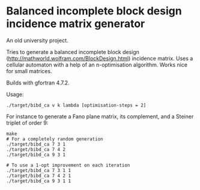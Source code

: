 # Balanced incomplete block design incidence matrix generator

An old university project. 

Tries to generate a balanced incomplete block design (http://mathworld.wolfram.com/BlockDesign.html) incidence matrix. Uses a cellular automaton with a help of an n-optimisation algorithm. Works nice for small matrices.

Builds with gfortran 4.7.2.

Usage:

    ./target/bibd_ca v k lambda [optimisation-steps = 2]

For instance to generate a Fano plane matrix, its complement, and a Steiner triplet of order 9:

    make
    # For a completely random generation
    ./target/bibd_ca 7 3 1
    ./target/bibd_ca 7 4 2
    ./target/bibd_ca 9 3 1

    # To use a 1-opt improvement on each iteration
    ./target/bibd_ca 7 3 1 1
    ./target/bibd_ca 7 4 2 1
    ./target/bibd_ca 9 3 1 1
